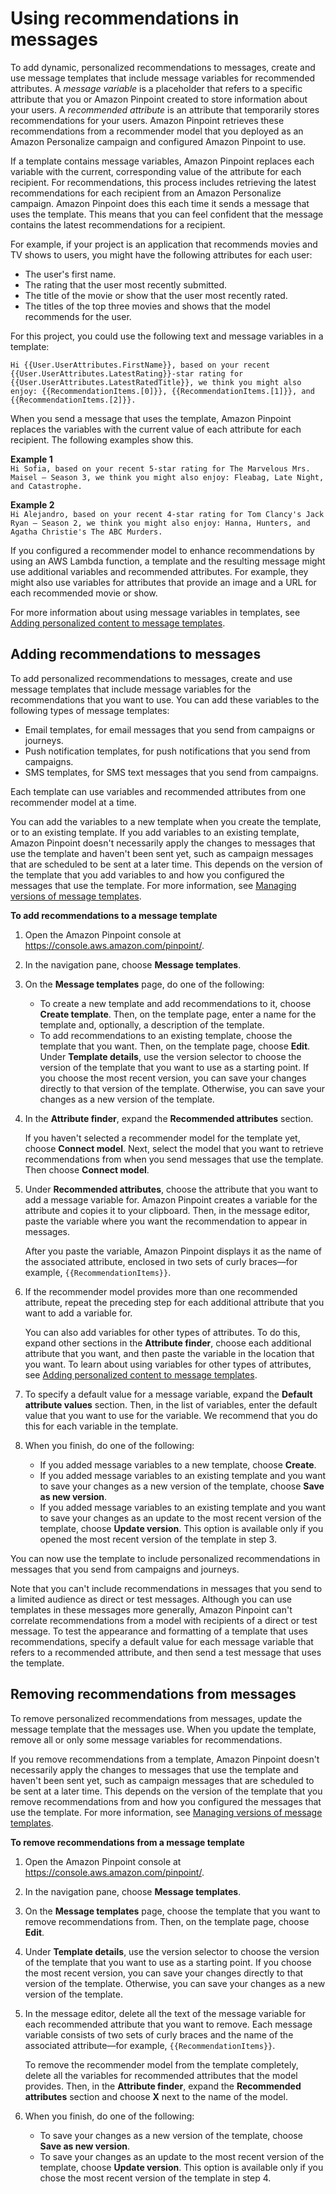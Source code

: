 # Using recommendations in messages<a name="ml-models-rm-using"></a>

To add dynamic, personalized recommendations to messages, create and use message templates that include message variables for recommended attributes\. A *message variable* is a placeholder that refers to a specific attribute that you or Amazon Pinpoint created to store information about your users\. A *recommended attribute* is an attribute that temporarily stores recommendations for your users\. Amazon Pinpoint retrieves these recommendations from a recommender model that you deployed as an Amazon Personalize campaign and configured Amazon Pinpoint to use\.

If a template contains message variables, Amazon Pinpoint replaces each variable with the current, corresponding value of the attribute for each recipient\. For recommendations, this process includes retrieving the latest recommendations for each recipient from an Amazon Personalize campaign\. Amazon Pinpoint does this each time it sends a message that uses the template\. This means that you can feel confident that the message contains the latest recommendations for a recipient\.

For example, if your project is an application that recommends movies and TV shows to users, you might have the following attributes for each user:
+ The user's first name\.
+ The rating that the user most recently submitted\.
+ The title of the movie or show that the user most recently rated\.
+ The titles of the top three movies and shows that the model recommends for the user\.

For this project, you could use the following text and message variables in a template:

`Hi {{User.UserAttributes.FirstName}}, based on your recent {{User.UserAttributes.LatestRating}}-star rating for {{User.UserAttributes.LatestRatedTitle}}, we think you might also enjoy: {{RecommendationItems.[0]}}, {{RecommendationItems.[1]}}, and {{RecommendationItems.[2]}}.`

When you send a message that uses the template, Amazon Pinpoint replaces the variables with the current value of each attribute for each recipient\. The following examples show this\.

**Example 1**  
`Hi Sofia, based on your recent 5-star rating for The Marvelous Mrs. Maisel – Season 3, we think you might also enjoy: Fleabag, Late Night, and Catastrophe.`

**Example 2**  
`Hi Alejandro, based on your recent 4-star rating for Tom Clancy's Jack Ryan – Season 2, we think you might also enjoy: Hanna, Hunters, and Agatha Christie's The ABC Murders.`

If you configured a recommender model to enhance recommendations by using an AWS Lambda function, a template and the resulting message might use additional variables and recommended attributes\. For example, they might also use variables for attributes that provide an image and a URL for each recommended movie or show\.

For more information about using message variables in templates, see [Adding personalized content to message templates](message-templates-personalizing.md)\.

## Adding recommendations to messages<a name="ml-models-rm-using-add-variables"></a>

To add personalized recommendations to messages, create and use message templates that include message variables for the recommendations that you want to use\. You can add these variables to the following types of message templates:
+ Email templates, for email messages that you send from campaigns or journeys\.
+ Push notification templates, for push notifications that you send from campaigns\.
+ SMS templates, for SMS text messages that you send from campaigns\.

Each template can use variables and recommended attributes from one recommender model at a time\.

You can add the variables to a new template when you create the template, or to an existing template\. If you add variables to an existing template, Amazon Pinpoint doesn't necessarily apply the changes to messages that use the template and haven't been sent yet, such as campaign messages that are scheduled to be sent at a later time\. This depends on the version of the template that you add variables to and how you configured the messages that use the template\. For more information, see [Managing versions of message templates](message-templates-versioning.md)\.

**To add recommendations to a message template**

1. Open the Amazon Pinpoint console at [https://console\.aws\.amazon\.com/pinpoint/](https://console.aws.amazon.com/pinpoint/)\.

1. In the navigation pane, choose **Message templates**\.

1. On the **Message templates** page, do one of the following: 
   + To create a new template and add recommendations to it, choose **Create template**\. Then, on the template page, enter a name for the template and, optionally, a description of the template\.
   + To add recommendations to an existing template, choose the template that you want\. Then, on the template page, choose **Edit**\. Under **Template details**, use the version selector to choose the version of the template that you want to use as a starting point\. If you choose the most recent version, you can save your changes directly to that version of the template\. Otherwise, you can save your changes as a new version of the template\.

1. In the **Attribute finder**, expand the **Recommended attributes** section\.

   If you haven't selected a recommender model for the template yet, choose **Connect model**\. Next, select the model that you want to retrieve recommendations from when you send messages that use the template\. Then choose **Connect model**\.

1. Under **Recommended attributes**, choose the attribute that you want to add a message variable for\. Amazon Pinpoint creates a variable for the attribute and copies it to your clipboard\. Then, in the message editor, paste the variable where you want the recommendation to appear in messages\.

   After you paste the variable, Amazon Pinpoint displays it as the name of the associated attribute, enclosed in two sets of curly braces—for example, `{{RecommendationItems}}`\.

1. If the recommender model provides more than one recommended attribute, repeat the preceding step for each additional attribute that you want to add a variable for\.

   You can also add variables for other types of attributes\. To do this, expand other sections in the **Attribute finder**, choose each additional attribute that you want, and then paste the variable in the location that you want\. To learn about using variables for other types of attributes, see [Adding personalized content to message templates](message-templates-personalizing.md)\.

1. To specify a default value for a message variable, expand the **Default attribute values** section\. Then, in the list of variables, enter the default value that you want to use for the variable\. We recommend that you do this for each variable in the template\.

1. When you finish, do one of the following:
   + If you added message variables to a new template, choose **Create**\.
   + If you added message variables to an existing template and you want to save your changes as a new version of the template, choose **Save as new version**\.
   + If you added message variables to an existing template and you want to save your changes as an update to the most recent version of the template, choose **Update version**\. This option is available only if you opened the most recent version of the template in step 3\.

You can now use the template to include personalized recommendations in messages that you send from campaigns and journeys\.

Note that you can't include recommendations in messages that you send to a limited audience as direct or test messages\. Although you can use templates in these messages more generally, Amazon Pinpoint can't correlate recommendations from a model with recipients of a direct or test message\. To test the appearance and formatting of a template that uses recommendations, specify a default value for each message variable that refers to a recommended attribute, and then send a test message that uses the template\.

## Removing recommendations from messages<a name="ml-models-using-remove-variables"></a>

To remove personalized recommendations from messages, update the message template that the messages use\. When you update the template, remove all or only some message variables for recommendations\.

If you remove recommendations from a template, Amazon Pinpoint doesn't necessarily apply the changes to messages that use the template and haven't been sent yet, such as campaign messages that are scheduled to be sent at a later time\. This depends on the version of the template that you remove recommendations from and how you configured the messages that use the template\. For more information, see [Managing versions of message templates](message-templates-versioning.md)\.

**To remove recommendations from a message template**

1. Open the Amazon Pinpoint console at [https://console\.aws\.amazon\.com/pinpoint/](https://console.aws.amazon.com/pinpoint/)\.

1. In the navigation pane, choose **Message templates**\.

1. On the **Message templates** page, choose the template that you want to remove recommendations from\. Then, on the template page, choose **Edit**\.

1. Under **Template details**, use the version selector to choose the version of the template that you want to use as a starting point\. If you choose the most recent version, you can save your changes directly to that version of the template\. Otherwise, you can save your changes as a new version of the template\.

1. In the message editor, delete all the text of the message variable for each recommended attribute that you want to remove\. Each message variable consists of two sets of curly braces and the name of the associated attribute—for example, `{{RecommendationItems}}`\.

   To remove the recommender model from the template completely, delete all the variables for recommended attributes that the model provides\. Then, in the **Attribute finder**, expand the **Recommended attributes** section and choose **X** next to the name of the model\.

1. When you finish, do one of the following:
   + To save your changes as a new version of the template, choose **Save as new version**\.
   + To save your changes as an update to the most recent version of the template, choose **Update version**\. This option is available only if you chose the most recent version of the template in step 4\.
